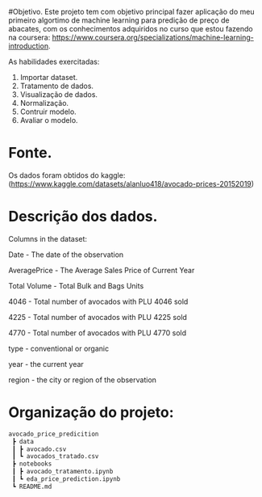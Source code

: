 #Objetivo.
  Este projeto tem com objetivo principal fazer aplicação do meu primeiro algortimo de machine learning para predição de preço de abacates, com os conhecimentos adquiridos no curso que estou fazendo na coursera: https://www.coursera.org/specializations/machine-learning-introduction.

As habilidades exercitadas:
1. Importar dataset.
2. Tratamento de dados.
3. Visualização de dados.
4. Normalização.
5. Contruir modelo.
6. Avaliar o modelo.

# Fonte.

Os dados foram obtidos do kaggle: (https://www.kaggle.com/datasets/alanluo418/avocado-prices-20152019) 


# Descrição dos dados.


Columns in the dataset:

  Date - The date of the observation

  AveragePrice - The Average Sales Price of Current Year

  Total Volume - Total Bulk and Bags Units

  4046 - Total number of avocados with PLU 4046 sold

  4225 - Total number of avocados with PLU 4225 sold

  4770 - Total number of avocados with PLU 4770 sold

  type - conventional or organic

  year - the current year

  region - the city or region of the observation

  
# Organização do projeto:
``` sh
avocado_price_predicition
 ┣ data
 ┃ ┣ avocado.csv
 ┃ ┗ avocados_tratado.csv
 ┣ notebooks
 ┃ ┣ avocado_tratamento.ipynb
 ┃ ┗ eda_price_prediction.ipynb
 ┗ README.md
 ```